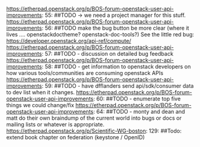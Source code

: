 https://etherpad.openstack.org/p/BOS-forum-openstack-user-api-improvements: 55: ##TODO -> we need a project manager for this stuff.
https://etherpad.openstack.org/p/BOS-forum-openstack-user-api-improvements: 56: ##TODO make the bug button be more clear (where it lives .... openstackdoctheme? openstack-doc-tools?) See the little red bug: https://developer.openstack.org/api-ref/compute/
https://etherpad.openstack.org/p/BOS-forum-openstack-user-api-improvements: 57: ##TODO - discussion on detailed bug feedback
https://etherpad.openstack.org/p/BOS-forum-openstack-user-api-improvements: 58: ##TODO - get information to openstack developers on how various tools/communities are consuming openstack APIs
https://etherpad.openstack.org/p/BOS-forum-openstack-user-api-improvements: 59: ##TODO - have dfflanders send api/sdk/consumer data to dev list when it changes.
https://etherpad.openstack.org/p/BOS-forum-openstack-user-api-improvements: 60: ##TODO - enumerate top five things we could change/fix
https://etherpad.openstack.org/p/BOS-forum-openstack-user-api-improvements: 64: ##TODO - monty and dean and matt do their own braindump of the current world into bugs or docs or mailing lists or whatever is appropriate.
https://etherpad.openstack.org/p/Scientific-WG-boston: 129: ##Todo: extend book chapter on federation (keystone / OpenID)
